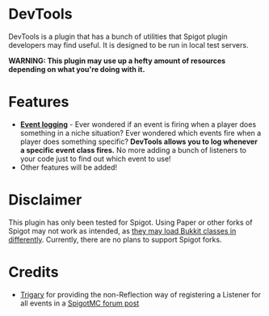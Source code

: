 # DevTools
DevTools is a plugin that has a bunch of utilities that Spigot plugin developers may find useful. It is designed to be run in local test servers.

**WARNING: This plugin may use up a hefty amount of resources depending on what you're doing with it.**

# Features
* [**Event logging**](https://github.com/Team-Tyrengard/DevTools/wiki/Event-logging) - Ever wondered if an event is firing when a player does something in a niche situation? Ever wondered which events fire when a player does something specific? **DevTools allows you to log whenever a specific event class fires.** No more adding a bunch of listeners to your code just to find out which event to use!
* Other features will be added!

# Disclaimer
This plugin has only been tested for Spigot. Using Paper or other forks of Spigot may not work as intended, as [they may load Bukkit classes in differently](https://github.com/classgraph/classgraph/discussions/537#discussioncomment-1152567). Currently, there are no plans to support Spigot forks.

# Credits
- [Trigary](https://www.spigotmc.org/members/trigary.350074/) for providing the non-Reflection way of registering a Listener for all events in a [SpigotMC forum post](https://www.spigotmc.org/threads/listening-to-all-events-listing-all-events.337466/)
